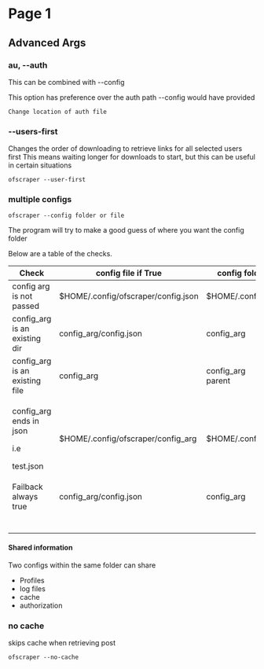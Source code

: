 # Page 1

## Advanced Args

### au, --auth

This can be combined with --config

This option has preference over the auth path --config would have provided

```
Change location of auth file
```

### --users-first

Changes the order of downloading to retrieve links for all selected users first This means waiting longer for downloads to start, but this can be useful in certain situations

```
ofscraper --user-first
```

### multiple configs

```
ofscraper --config folder or file
```

The program will try to make a good guess of where you want the config folder

Below are a table of the checks.





<table><thead><tr><th>Check </th><th width="272">config file if True</th><th>config folder if True</th></tr></thead><tbody><tr><td>config arg is not passed</td><td>$HOME/.config/ofscraper/config.json</td><td>$HOME/.config/ofscraper/</td></tr><tr><td>config_arg<br>is an existing dir</td><td>config_arg/config.json</td><td>config_arg</td></tr><tr><td>config_arg is an existing file</td><td>config_arg</td><td>config_arg<br>parent</td></tr><tr><td><p>config_arg ends in json</p><p>i.e</p><p>test.json</p></td><td>$HOME/.config/ofscraper/config_arg</td><td>$HOME/.config/ofscraper</td></tr><tr><td>Failback<br>always true</td><td>config_arg/config.json</td><td>config_arg</td></tr><tr><td><p></p><p></p></td><td></td><td></td></tr><tr><td></td><td></td><td></td></tr><tr><td></td><td></td><td></td></tr><tr><td></td><td></td><td></td></tr></tbody></table>



####

#### Shared information

Two configs within the same folder can share

* Profiles
* log files
* cache
* authorization

### no cache

skips cache when retrieving post

```
ofscraper --no-cache
```
